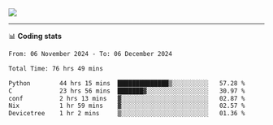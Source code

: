 <picture>
  <source
  srcset="https://github-readme-stats.vercel.app/api?username=sant0s12&show_icons=true&theme=dark"
  media="(prefers-color-scheme: dark)"
  />
  <source
  srcset="https://github-readme-stats.vercel.app/api?username=sant0s12&show_icons=true"
  media="(prefers-color-scheme: light)"
  />
  <img src="https://github-readme-stats.vercel.app/api?username=sant0s12&show_icons=true" />
</picture>

---

📊 **Coding stats**

<!--START_SECTION:waka-->

```txt
From: 06 November 2024 - To: 06 December 2024

Total Time: 76 hrs 49 mins

Python        44 hrs 15 mins  ██████████████▒░░░░░░░░░░   57.28 %
C             23 hrs 56 mins  ███████▓░░░░░░░░░░░░░░░░░   30.97 %
conf          2 hrs 13 mins   ▓░░░░░░░░░░░░░░░░░░░░░░░░   02.87 %
Nix           1 hr 59 mins    ▓░░░░░░░░░░░░░░░░░░░░░░░░   02.57 %
Devicetree    1 hr 2 mins     ▒░░░░░░░░░░░░░░░░░░░░░░░░   01.36 %
```

<!--END_SECTION:waka-->
